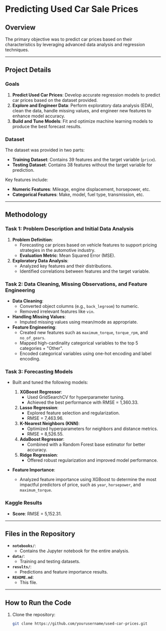 # Predicting Used Car Sale Prices

## Overview
The primary objective was to predict car prices based on their characteristics by leveraging advanced data analysis and regression techniques.

---

## Project Details

### Goals
1. **Predict Used Car Prices**: Develop accurate regression models to predict car prices based on the dataset provided.
2. **Explore and Engineer Data**: Perform exploratory data analysis (EDA), clean the data, handle missing values, and engineer new features to enhance model accuracy.
3. **Build and Tune Models**: Fit and optimize machine learning models to produce the best forecast results.

### Dataset
The dataset was provided in two parts:
- **Training Dataset**: Contains 39 features and the target variable (`price`).
- **Testing Dataset**: Contains 38 features without the target variable for prediction.

Key features include:
- **Numeric Features**: Mileage, engine displacement, horsepower, etc.
- **Categorical Features**: Make, model, fuel type, transmission, etc.

---

## Methodology

### Task 1: Problem Description and Initial Data Analysis
1. **Problem Definition**:
   - Forecasting car prices based on vehicle features to support pricing strategies in the automotive industry.
   - **Evaluation Metric**: Mean Squared Error (MSE).
2. **Exploratory Data Analysis**:
   - Analyzed key features and their distributions.
   - Identified correlations between features and the target variable.

### Task 2: Data Cleaning, Missing Observations, and Feature Engineering
- **Data Cleaning**:
  - Converted object columns (e.g., `back_legroom`) to numeric.
  - Removed irrelevant features like `vin`.
- **Handling Missing Values**:
  - Imputed missing values using mean/mode as appropriate.
- **Feature Engineering**:
  - Created new features such as `maximum_torque`, `torque_rpm`, and `no_of_gears`.
  - Mapped high-cardinality categorical variables to the top 5 categories + "Other".
  - Encoded categorical variables using one-hot encoding and label encoding.

### Task 3: Forecasting Models
- Built and tuned the following models:
  1. **XGBoost Regressor**:
     - Used GridSearchCV for hyperparameter tuning.
     - Achieved the best performance with RMSE = 1,360.33.
  2. **Lasso Regression**:
     - Explored feature selection and regularization.
     - RMSE = 7,463.96.
  3. **K-Nearest Neighbors (KNN)**:
     - Optimized hyperparameters for neighbors and distance metrics.
     - RMSE = 8,526.55.
  4. **AdaBoost Regressor**:
     - Combined with a Random Forest base estimator for better accuracy.
  5. **Ridge Regression**:
     - Offered robust regularization and improved model performance.

- **Feature Importance**:
  - Analyzed feature importance using XGBoost to determine the most impactful predictors of price, such as `year`, `horsepower`, and `maximum_torque`.

### Kaggle Results
- **Score**: RMSE = 5,152.31.

---

## Files in the Repository

- **`notebooks/`**:
  - Contains the Jupyter notebook for the entire analysis.
- **`data/`**:
  - Training and testing datasets.
- **`results/`**:
  - Predictions and feature importance results.
- **`README.md`**:
  - This file.

---

## How to Run the Code
1. Clone the repository:
   ```bash
   git clone https://github.com/yourusername/used-car-prices.git


